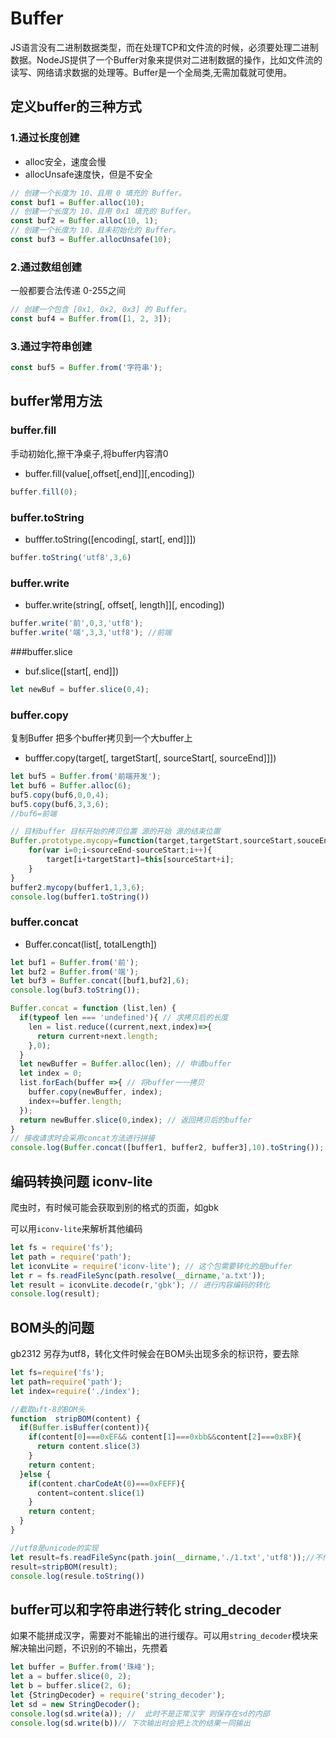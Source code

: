 # Buffer

JS语言没有二进制数据类型，而在处理TCP和文件流的时候，必须要处理二进制数据。NodeJS提供了一个Buffer对象来提供对二进制数据的操作，比如文件流的读写、网络请求数据的处理等。Buffer是一个全局类,无需加载就可使用。

## 定义buffer的三种方式

### 1.通过长度创建

- alloc安全，速度会慢
- allocUnsafe速度快，但是不安全

```javascript
// 创建一个长度为 10、且用 0 填充的 Buffer。
const buf1 = Buffer.alloc(10);
// 创建一个长度为 10、且用 0x1 填充的 Buffer。
const buf2 = Buffer.alloc(10, 1);
// 创建一个长度为 10、且未初始化的 Buffer。
const buf3 = Buffer.allocUnsafe(10);
```

### 2.通过数组创建

一般都要合法传递 0-255之间

```javascript
// 创建一个包含 [0x1, 0x2, 0x3] 的 Buffer。
const buf4 = Buffer.from([1, 2, 3]);
```

### 3.通过字符串创建

```javascript
const buf5 = Buffer.from('字符串');
```

## buffer常用方法

### buffer.fill 

手动初始化,擦干净桌子,将buffer内容清0 

- buffer.fill(value[,offset[,end]][,encoding])

```javascript
buffer.fill(0);
```

### buffer.toString 

- bufffer.toString([encoding[, start[, end]]]) 

```javascript
buffer.toString('utf8',3,6)
```

### buffer.write

- buffer.write(string[, offset[, length]][, encoding]) 

```javascript
buffer.write('前',0,3,'utf8');
buffer.write('端',3,3,'utf8'); //前端
```

###buffer.slice 

- buf.slice([start[, end]]) 

```javascript
let newBuf = buffer.slice(0,4);
```

### buffer.copy

复制Buffer 把多个buffer拷贝到一个大buffer上 

- bufffer.copy(target[, targetStart[, sourceStart[, sourceEnd]]]) 

```javascript
let buf5 = Buffer.from('前端开发');
let buf6 = Buffer.alloc(6);
buf5.copy(buf6,0,0,4);
buf5.copy(buf6,3,3,6);
//buf6=前端
```

```javascript
// 目标buffer 目标开始的拷贝位置 源的开始 源的结束位置
Buffer.prototype.mycopy=function(target,targetStart,sourceStart,souceEnd){
    for(var i=0;i<sourceEnd-sourceStart;i++){
        target[i+targetStart]=this[sourceStart+i];
    }
}
buffer2.mycopy(buffer1,1,3,6);
console.log(buffer1.toString())
```

### buffer.concat

- Buffer.concat(list[, totalLength]) 

```javascript
let buf1 = Buffer.from('前');
let buf2 = Buffer.from('端');
let buf3 = Buffer.concat([buf1,buf2],6);
console.log(buf3.toString());
```

```javascript
Buffer.concat = function (list,len) {
  if(typeof len === 'undefined'){ // 求拷贝后的长度
    len = list.reduce((current,next,index)=>{
      return current+next.length;
    },0);
  }
  let newBuffer = Buffer.alloc(len); // 申请buffer
  let index = 0;
  list.forEach(buffer =>{ // 将buffer一一拷贝
    buffer.copy(newBuffer, index);
    index+=buffer.length;
  });
  return newBuffer.slice(0,index); // 返回拷贝后的buffer
}
// 接收请求时会采用concat方法进行拼接
console.log(Buffer.concat([buffer1, buffer2, buffer3],10).toString());
```

## 编码转换问题 iconv-lite

爬虫时，有时候可能会获取到别的格式的页面，如gbk

可以用`iconv-lite`来解析其他编码

```javascript
let fs = require('fs');
let path = require('path');
let iconvLite = require('iconv-lite'); // 这个包需要转化的是buffer
let r = fs.readFileSync(path.resolve(__dirname,'a.txt'));
let result = iconvLite.decode(r,'gbk'); // 进行内容编码的转化
console.log(result); 
```

## BOM头的问题

gb2312 另存为utf8，转化文件时候会在BOM头出现多余的标识符，要去除

```javascript
let fs=require('fs');
let path=require('path');
let index=require('./index');

//截取uft-8的BOM头
function  stripBOM(content) {
  if(Buffer.isBuffer(content)){
    if(content[0]===0xEF&& content[1]===0xbb&&content[2]===0xBF){
      return content.slice(3)
    }
    return content;
  }else {
    if(content.charCodeAt(0)===0xFEFF){
      content=content.slice(1)
    }
    return content;
  }
}

//utf8是unicode的实现
let result=fs.readFileSync(path.join(__dirname,'./1.txt','utf8'));//不传默认就是buffer
result=stripBOM(result);
console.log(resule.toString())
```

## buffer可以和字符串进行转化 string_decoder

如果不能拼成汉字，需要对不能输出的进行缓存。可以用`string_decoder`模块来解决输出问题，不识别的不输出，先攒着

```javascript
let buffer = Buffer.from('珠峰'); 
let a = buffer.slice(0, 2);
let b = buffer.slice(2, 6);
let {StringDecoder} = require('string_decoder');
let sd = new StringDecoder();
console.log(sd.write(a)); //  此时不是正常汉字 则保存在sd的内部
console.log(sd.write(b))// 下次输出时会把上次的结果一同输出
```

